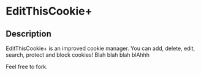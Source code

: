 EditThisCookie+
========================

Description
--------------

EditThisCookie+ is an improved cookie manager. You can add, delete, edit, search, protect and block cookies!
Blah blah blah blAhhh

Feel free to fork.
